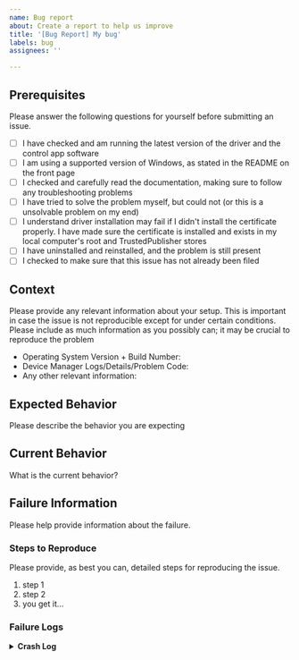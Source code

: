 ```yaml
---
name: Bug report
about: Create a report to help us improve
title: '[Bug Report] My bug'
labels: bug
assignees: ''

---
```


## Prerequisites

Please answer the following questions for yourself before submitting an issue.

- [ ] I have checked and am running the latest version of the driver and the control app software
- [ ] I am using a supported version of Windows, as stated in the README on the front page
- [ ] I checked and carefully read the documentation, making sure to follow any troubleshooting problems
- [ ] I have tried to solve the problem myself, but could not (or this is a unsolvable problem on my end)
- [ ] I understand driver installation may fail if I didn't install the certificate properly. I have made sure the certificate is installed and exists in my local computer's root and TrustedPublisher stores
- [ ] I have uninstalled and reinstalled, and the problem is still present
- [ ] I checked to make sure that this issue has not already been filed

## Context

Please provide any relevant information about your setup. This is important in case the issue is not reproducible except for under certain conditions. Please include as much information as you possibly can; it may be crucial to reproduce the problem

* Operating System Version + Build Number:
* Device Manager Logs/Details/Problem Code:
* Any other relevant information:

## Expected Behavior

Please describe the behavior you are expecting

## Current Behavior

What is the current behavior?

## Failure Information

Please help provide information about the failure.

### Steps to Reproduce

Please provide, as best you can, detailed steps for reproducing the issue.

1. step 1
2. step 2
3. you get it...

### Failure Logs

<!-- Please include any relevant log snippets or files here. Go to the [Debugging or Reporting Crashes](https://github.com/MolotovCherry/virtual-display-rs#debugging-or-reporting-crashes) section and follow the instructions to see if there are any crash logs. If there are, please include them -->

<details><summary><strong>Crash Log</strong></summary>
<p>

```
<PUT LOGS HERE>
```

</p>
</details>
